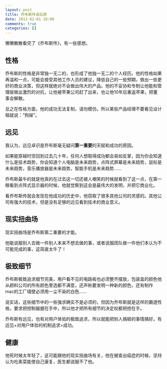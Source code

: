 ```yaml
---
layout: post
title: 乔布斯传读后感
date: 2012-02-01 18:09
comments: true
categories: []
---
```

懒懒散散看完了《乔布斯传》，有一些感想。
<h2>性格</h2>
乔布斯的性格是非常独一无二的，也形成了他独一无二的个人经历。他的性格如果再温和一点，可能会接受其他工作人员的建议，降低自己的一些预期，做出一些更好的商业决策，但这样就绝对不会做出伟大的产品。他的不妥协和专制让他能和管理层做出激烈的对抗，让他被苹果公司赶了出来，也让他10年后重返苹果，把董事会解散。

总之在性格方面，他的成功无法复制，请勿模仿。所以某些产品经理不要看见设计稿就说：“狗屎”。
<h2>远见</h2>
我认为，远见卓识是乔布斯毫无疑问<strong>第一重要</strong>的天赋和成功的原因。

如果能穿越时空回到过去几十年，任何人想取得成功都会易如反掌，因为你会知道什么是技术趋势，你会知道个人电脑是未来趋势，点阵式屏幕是未来趋势，鼠标是未来趋势，音乐播放器是未来趋势，智能手机是未来趋势……

乔布斯最牛的就是他真的在过去这一切还被人嘲笑的时候就看到了这一点，在第一眼看到点阵式显示器的时候，他就觉察到这会是最伟大的发明，并把它商业化。

看乔布斯传就会发现在他成功的历史中，他窃取了很多其他公司的灵感的。其他公司有强大的技术，但是没有足够的远见看到技术的商业意义。
<h2>现实扭曲场</h2>
现实扭曲场是乔布斯第二重要的才能。

他能说服别人去做一件别人本来不想去做的事，或者说服团队做一件他们本认为不可能完成的事，这简直太牛了！
<h2>极致细节</h2>
乔布斯极致追求细节完美，用户看不见的电路板也必须整齐摆放，包装盒的颜色他从颜料公司的所有颜色里选都不满意，还声称要发明一种新的颜色，还有制作mac的工厂墙壁必须用一尘不染的白色……

说实话，这些细节中的一些强求确实不是必须的，但因为乔布斯就是这样的霸道性格，要求把控制器握在手中，所以他才把所有细节的决定权都把控在手。

乔布斯有远见，也有对用户体验的极致追求，所以就能把别人搞砸的事情搞好。有远见+对用户体验的机制追求=成功。
<h2>健康</h2>
他死时候太年轻了，这可能跟他的现实扭曲场有关，他在被查出癌症的时候，坚持认为吃素菜能使自己康复，医生都说服不了他。
